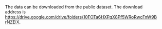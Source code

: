 The data can be downloaded from the public dataset. The download address is https://drive.google.com/drive/folders/10FOTa6HXPqX8Pf5WRoRwcFnW9BrNZEIX.
